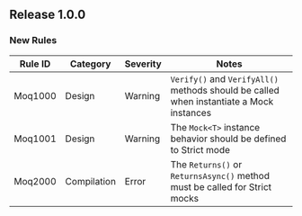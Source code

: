 ﻿## Release 1.0.0

### New Rules

Rule ID | Category | Severity | Notes
--------|----------|----------|--------------------
Moq1000  | Design   | Warning  | `Verify()` and `VerifyAll()` methods should be called when instantiate a Mock<T> instances
Moq1001  | Design   | Warning  | The `Mock<T>` instance behavior should be defined to Strict mode
Moq2000  | Compilation | Error  | The `Returns()` or `ReturnsAsync()` method must be called for Strict mocks